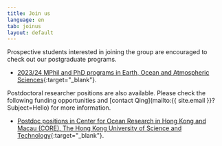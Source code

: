 ```yaml
---
title: Join us
language: en
tab: joinus
layout: default
---
```


Prospective students interested in joining the group are encouraged to check out our postgraduate programs.

- [2023/24 MPhil and PhD programs in Earth, Ocean and Atmospheric Sciences](https://prog-crs.hkust.edu.hk/pgprog/2023-24/mphil-phd-eoas){:target="_blank"}.

Postdoctoral researcher positions are also available. Please check the following funding opportunities and [contact Qing](mailto:{{ site.email }}?Subject=Hello) for more information.

- [Postdoc positions in Center for Ocean Research in Hong Kong and Macau (CORE), The Hong Kong University of Science and Technology](https://core-hkmacau.ust.hk/sites/core-hkmacau-prod.sites2.ust.hk/files/2022-02/CORE/Advertisement%20(to%20be%20posted%20on%20CORE%20web).pdf){:target="_blank"}.
